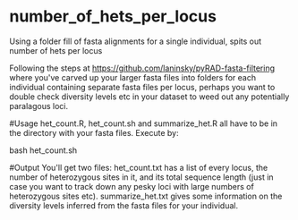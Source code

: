 # number_of_hets_per_locus
Using a folder fill of fasta alignments for a single individual, spits out number of hets per locus

Following the steps at https://github.com/laninsky/pyRAD-fasta-filtering where you've carved up your larger fasta files into folders for each individual containing separate fasta files per locus, perhaps you want to double check diversity levels etc in your dataset to weed out any potentially paralagous loci.

#Usage
het_count.R, het_count.sh and summarize_het.R all have to be in the directory with your fasta files. Execute by:

bash het_count.sh

#Output
You'll get two files: het_count.txt has a list of every locus, the number of heterozygous sites in it, and its total sequence length (just in case you want to track down any pesky loci with large numbers of heterozygous sites etc). summarize_het.txt gives some information on the diversity levels inferred from the fasta files for your individual.
